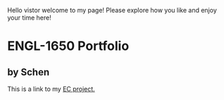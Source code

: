 Hello vistor welcome to my page! Please explore how you like and enjoy your time here!

# ENGL-1650 Portfolio

## by Schen


This is a link to my [EC project.](ecproject.html)
